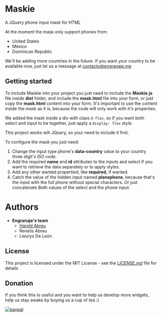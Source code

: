 # Maskie
A JQuery phone input mask for HTML

At the moment the mask only support phones from:
* United States
* México
* Dominican Republic

We'll be adding more countries in the future. If you want your country to be available now, just let us a message at contacto@engranaje.me

## Getting started
To include Maskie into your project you just need to include the **Maskie.js** file inside **dist** folder, and include the **mask.html** file into your form, or just copy the **mask.html** content into your form.
It's important to use the content inside the mask as it is, because the code will only work with it's properties.

We added the mask inside a div with class `d-flex`, so if you want both select and input to be together, just apply a `display: flex` style.

This project works wih JQuery, so your need to include it first.

To configure the mask you just need:
1. Change the input type phone's **data-country** value to your country three digit's ISO code.
2. Add the required **name** and **id** attributes to the inputs and select if you want to retrieve the data separately or to apply styles.
3. Add any other wanted propertied, like **required**, if wanted.
4. Catch the value of the hidden input named **planephone**, because that's the input with the full phone without special characters. Or just concatenate Both values of the select and the phone input.

# Authors
* **Engranaje's team**
  * [Harold Abreu](https://github.com/Harverbo)
  * Renelis Abreu
  * Lleurys De León

## License
This project is licensed under the MIT License - see the [LICENSE.md](LICENSE.txt) file for details

## Donation
If you think this is useful and you want to help us develop more widgets, help us stay awake by buying us a cup of tea :)

[![paypal](https://www.paypalobjects.com/en_US/i/btn/btn_donate_SM.gif)](https://www.paypal.com/cgi-bin/webscr?cmd=_s-xclick&hosted_button_id=QSWLDMN5EATE6)
